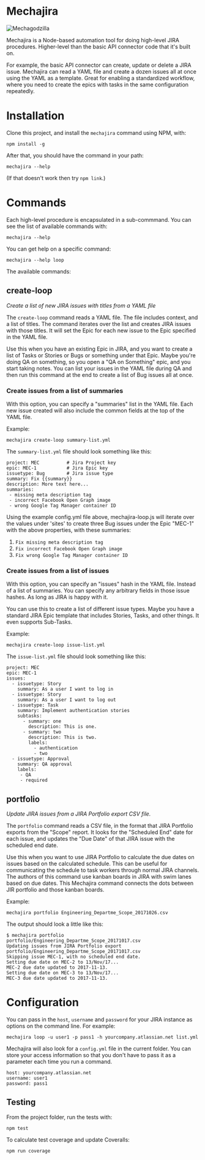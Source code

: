 # Mechajira

![Mechagodzilla](https://upload.wikimedia.org/wikipedia/en/3/30/Mechagodzilla_Incarnations.jpg)

Mechajira is a Node-based automation tool for doing high-level JIRA procedures.
Higher-level than the basic API connector code that it's built on.

For example, the basic API connector can create, update or delete a JIRA issue.
Mechajira can read a YAML file and create a dozen issues all at once using the
YAML as a template.  Great for enabling a standardized workflow, where you need
to create the epics with tasks in the same configuration repeatedly.

# Installation

Clone this project, and install the ```mechajira``` command using NPM, with:

    npm install -g

After that, you should have the command in your path:

    mechajira --help

(If that doesn't work then try ```npm link```.)

# Commands

Each high-level procedure is encapsulated in a sub-commmand.  You can see the
list of available commands with:

    mechajira --help

You can get help on a specific command:

    mechajira --help loop

The available commands:

## create-loop
_Create a list of new JIRA issues with titles from a YAML file_

The ```create-loop``` command reads a YAML file.  The file includes context, and
a list of titles.  The command iterates over the list and creates JIRA issues
with those titles.  It will set the Epic for each new issue to the Epic
specified in the YAML file.

Use this when you have an existing Epic in JIRA, and you want to create a list
of Tasks or Stories or Bugs or something under that Epic.  Maybe you're doing QA
on something, so you open a "QA on Something" epic, and you start taking notes.
You can list your issues in the YAML file during QA and then run this command at
the end to create a list of Bug issues all at once.

### Create issues from a list of summaries

With this option, you can specify a "summaries" list in the YAML file.  Each new
issue created will also include the common fields at the top of the YAML file.

Example:

    mechajira create-loop summary-list.yml

The ```summary-list.yml``` file should look something like this:

    project: MEC          # Jira Project key
    epic: MEC-1           # Jira Epic key
    issuetype: Bug        # Jira issue type
    summary: Fix {{summary}}
    description: More text here...
    summaries:
     - missing meta description tag
     - incorrect Facebook Open Graph image
     - wrong Google Tag Manager container ID

Using the example config.yml file above, mechajira-loop.js will iterate over the
values under 'sites' to create three Bug issues under the Epic "MEC-1" with the
above properties, with these summaries:

1. ```Fix missing meta description tag```
2. ```Fix incorrect Facebook Open Graph image```
3. ```Fix wrong Google Tag Manager container ID```

### Create issues from a list of issues

With this option, you can specify an "issues" hash in the YAML file.  Instead of a list of summaries.  You can specify any arbitrary fields in those issue hashes.  As long as JIRA is happy with it.

You can use this to create a list of different issue types.  Maybe you have a standard JIRA Epic template that includes Stories, Tasks, and other things.  It
even supports Sub-Tasks.

Example:

    mechajira create-loop issue-list.yml

The ```issue-list.yml``` file should look something like this:

    project: MEC
    epic: MEC-1
    issues:
      - issuetype: Story
        summary: As a user I want to log in
      - issuetype: Story
        summary: As a user I want to log out
      - issuetype: Task
        summary: Implement authentication stories
        subtasks:
          - summary: one
            description: This is one.
          - summary: two
            description: This is two.
            labels:
              - authentication
              - two
      - issuetype: Approval
        summary: QA approval
        labels:
         - QA
         - required

## portfolio
_Update JIRA issues from a JIRA Portfolio export CSV file._

The ```portfolio``` command reads a CSV file, in the format that JIRA Portfolio exports from the "Scope" report.  It looks for the "Scheduled End" date for each issue, and updates the "Due Date" of that JIRA issue with the scheduled end date.

Use this when you want to use JIRA Portfolio to calculate the due dates on
issues based on the calculated schedule.  This can be useful for communicating
the schedule to task workers through normal JIRA channels.  The authors of this
command use kanban boards in JIRA with swim lanes based on due dates.  This
Mechajira command connects the dots between JIR portfolio and those kanban
boards.

Example:

    mechajira portfolio Engineering_Departme_Scope_20171026.csv

The output should look a little like this:

    $ mechajira portfolio portfolio/Engineering_Departme_Scope_20171017.csv
    Updating issues from JIRA Portfolio export portfolio/Engineering_Departme_Scope_20171017.csv
    Skipping issue MEC-1, with no scheduled end date.
    Setting due date on MEC-2 to 13/Nov/17...
    MEC-2 due date updated to 2017-11-13.
    Setting due date on MEC-3 to 13/Nov/17...
    MEC-3 due date updated to 2017-11-13.

# Configuration  

You can pass in the ```host```, ```username``` and ```password``` for your JIRA instance as options on the command line.  For example:

    mechajira loop -u user1 -p pass1 -h yourcompany.atlassian.net list.yml

Mechajira will also look for a ```config.yml``` file in the current folder.  You
can store your access information so that you don't have to pass it as a
parameter each time you run a command.

    host: yourcompany.atlassian.net
    username: user1
    password: pass1

## Testing

From the project folder, run the tests with:

    npm test

To calculate test coverage and update Coveralls:

    npm run coverage
